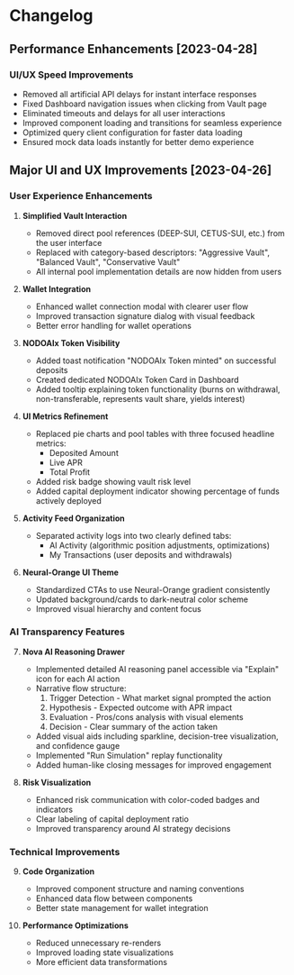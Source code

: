 # Changelog

## Performance Enhancements [2023-04-28]

### UI/UX Speed Improvements
- Removed all artificial API delays for instant interface responses
- Fixed Dashboard navigation issues when clicking from Vault page
- Eliminated timeouts and delays for all user interactions
- Improved component loading and transitions for seamless experience
- Optimized query client configuration for faster data loading
- Ensured mock data loads instantly for better demo experience

## Major UI and UX Improvements [2023-04-26]

### User Experience Enhancements

1. **Simplified Vault Interaction**
   - Removed direct pool references (DEEP-SUI, CETUS-SUI, etc.) from the user interface
   - Replaced with category-based descriptors: "Aggressive Vault", "Balanced Vault", "Conservative Vault"
   - All internal pool implementation details are now hidden from users

2. **Wallet Integration**
   - Enhanced wallet connection modal with clearer user flow
   - Improved transaction signature dialog with visual feedback
   - Better error handling for wallet operations

3. **NODOAIx Token Visibility**
   - Added toast notification "NODOAIx Token minted" on successful deposits
   - Created dedicated NODOAIx Token Card in Dashboard
   - Added tooltip explaining token functionality (burns on withdrawal, non-transferable, represents vault share, yields interest)

4. **UI Metrics Refinement**
   - Replaced pie charts and pool tables with three focused headline metrics:
     - Deposited Amount
     - Live APR
     - Total Profit
   - Added risk badge showing vault risk level
   - Added capital deployment indicator showing percentage of funds actively deployed

5. **Activity Feed Organization**
   - Separated activity logs into two clearly defined tabs:
     - AI Activity (algorithmic position adjustments, optimizations)
     - My Transactions (user deposits and withdrawals)

6. **Neural-Orange UI Theme**
   - Standardized CTAs to use Neural-Orange gradient consistently
   - Updated background/cards to dark-neutral color scheme
   - Improved visual hierarchy and content focus

### AI Transparency Features

7. **Nova AI Reasoning Drawer**
   - Implemented detailed AI reasoning panel accessible via "Explain" icon for each AI action
   - Narrative flow structure:
     1. Trigger Detection - What market signal prompted the action
     2. Hypothesis - Expected outcome with APR impact
     3. Evaluation - Pros/cons analysis with visual elements
     4. Decision - Clear summary of the action taken
   - Added visual aids including sparkline, decision-tree visualization, and confidence gauge
   - Implemented "Run Simulation" replay functionality
   - Added human-like closing messages for improved engagement

8. **Risk Visualization**
   - Enhanced risk communication with color-coded badges and indicators
   - Clear labeling of capital deployment ratio
   - Improved transparency around AI strategy decisions

### Technical Improvements

9. **Code Organization**
   - Improved component structure and naming conventions
   - Enhanced data flow between components
   - Better state management for wallet integration

10. **Performance Optimizations**
    - Reduced unnecessary re-renders
    - Improved loading state visualizations
    - More efficient data transformations
